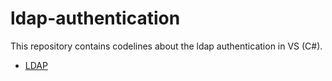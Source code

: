 ldap-authentication
===================

This repository contains codelines about the ldap authentication in VS (C#).
* [LDAP](https://github.com/michaelhaenzi/ldap-authentication/blob/master/ldap.md)
